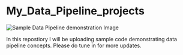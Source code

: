 # My_Data_Pipeline_projects

![Sample Data Pipeline demonstration Image](https://d2908q01vomqb2.cloudfront.net/b6692ea5df920cad691c20319a6fffd7a4a766b8/2018/05/01/Prediction1-1.png)

In this repostiory I will be uploading sample code demonstrating data pipeline concepts.
Please do tune in for more updates.
